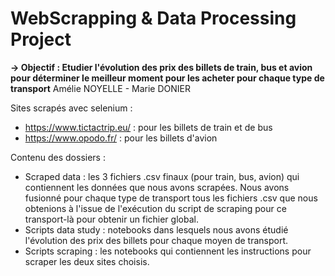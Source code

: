 # WebScrapping & Data Processing Project
**-> Objectif : Etudier l'évolution des prix des billets de train, bus et avion pour déterminer le meilleur moment pour les acheter pour chaque type de transport**
Amélie NOYELLE - Marie DONIER

Sites scrapés avec selenium :
* https://www.tictactrip.eu/ : pour les billets de train et de bus
* https://www.opodo.fr/ : pour les billets d'avion


Contenu des dossiers :
* Scraped data : les 3 fichiers .csv finaux (pour train, bus, avion) qui contiennent les données que nous avons scrapées. Nous avons fusionné pour chaque type de transport tous les fichiers .csv que nous obtenions à l'issue de l'exécution du script de scraping pour ce transport-là pour obtenir un fichier global.
* Scripts data study : notebooks dans lesquels nous avons étudié l'évolution des prix des billets pour chaque moyen de transport.
* Scripts scraping : les notebooks qui contiennent les instructions pour scraper les deux sites choisis.
